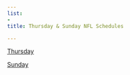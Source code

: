 ```yaml
---
list:
-
title: Thursday & Sunday NFL Schedules

---
```





[Thursday](/Dave-s-blog/tnf.html)


[Sunday](/Dave-s-blog/snf.html)

